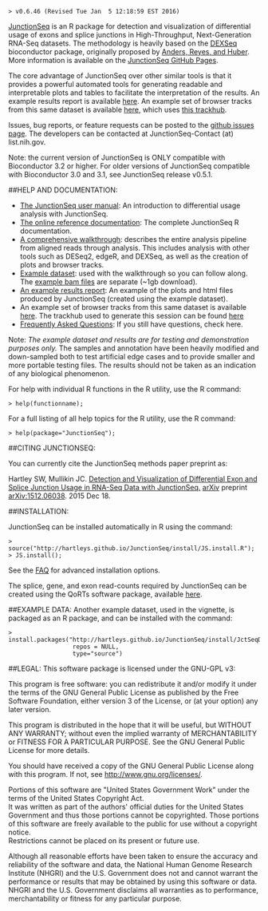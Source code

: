     > v0.6.46 (Revised Tue Jan  5 12:18:59 EST 2016)

[JunctionSeq](http://hartleys.github.io/JunctionSeq/) is an R package for detection and visualization of differential usage of 
exons and splice junctions in High-Throughput, Next-Generation RNA-Seq datasets. 
The methodology is heavily based on the [DEXSeq](http://www.bioconductor.org/packages/release/bioc/html/DEXSeq.html) 
bioconductor package, originally proposed by [Anders, Reyes, and Huber](http://www.ncbi.nlm.nih.gov/pubmed/22722343). More information
is available on the [JunctionSeq GitHub Pages](http://hartleys.github.io/JunctionSeq/).

The core advantage of JunctionSeq over other similar tools is that it provides a powerful automated tools for
generating readable and interpretable plots and tables to facilitate the interpretation of the results.
An example results report is available [here](https://dl.dropboxusercontent.com/u/103621176/pipelineWalkthrough/exampleResults/testForDU.html). 
An example set of browser tracks from this same dataset is available 
[here](https://genome.ucsc.edu/cgi-bin/hgTracks?hgS_doOtherUser=submit&hgS_otherUserName=stephen.hartley&hgS_otherUserSessionName=rn6_pipelineWalkthrough_finalTracks), which uses [this trackhub](https://dl.dropboxusercontent.com/u/103621176/pipelineWalkthrough/trackHub/index.html).

Issues, bug reports, or feature requests can be posted to the 
[github issues page](https://github.com/hartleys/JunctionSeq/issues).
The developers can be contacted at JunctionSeq-Contact (at) list.nih.gov.

Note: the current version of JunctionSeq is ONLY compatible with Bioconductor 3.2 or higher.
For older versions of JunctionSeq compatible with Bioconductor 3.0 and 3.1, see JunctionSeq release v0.5.1.

##HELP AND DOCUMENTATION:

* [The JunctionSeq user manual](doc/JunctionSeq.pdf): An introduction to differential usage analysis with JunctionSeq.
* [The online reference documentation](Rhtml/index.html): The complete JunctionSeq R documentation.
* [A comprehensive walkthrough](doc/example-walkthrough.pdf): describes the entire analysis pipeline from aligned reads through analysis. This includes analysis with other tools such as DESeq2, edgeR, and DEXSeq, as well as the creation of plots and browser tracks.
* [Example dataset](https://dl.dropboxusercontent.com/u/103621176/pipelineWalkthrough/QoRTsPipelineWalkthrough.zip): used with the walkthrough so you can follow along. The [example bam files](https://dl.dropboxusercontent.com/u/103621176/pipelineWalkthrough/bamfiles.zip) are separate (~1gb download).
* [An example results report](https://dl.dropboxusercontent.com/u/103621176/pipelineWalkthrough/exampleResults/testForDU.html): An example of the plots and html files produced by JunctionSeq (created using the example dataset).
* An example set of browser tracks from this same dataset is available 
[here](https://genome.ucsc.edu/cgi-bin/hgTracks?hgS_doOtherUser=submit&hgS_otherUserName=stephen.hartley&hgS_otherUserSessionName=rn6_pipelineWalkthrough_finalTracks). The trackhub used to generate this session can be found [here](https://dl.dropboxusercontent.com/u/103621176/pipelineWalkthrough/trackHub/index.html)
* [Frequently Asked Questions](faq.html): If you still have questions, check here.

Note: *The example dataset and results are for testing and demonstration purposes only.* The samples and annotation have been heavily modified and down-sampled 
both to test artificial edge cases and to provide smaller and more portable testing files. 
The results should not be taken as an indication of any biological phenomenon.

For help with individual R functions in the R utility, use the R 
command:

    > help(functionname);

For a full listing of all help topics for the R utility, use the R 
command: 

    > help(package="JunctionSeq");

##CITING JUNCTIONSEQ:

You can currently cite the JunctionSeq methods paper preprint as:

Hartley SW, Mullikin JC. [Detection and Visualization of Differential Exon and Splice Junction Usage in RNA-Seq Data with JunctionSeq.](http://arxiv.org/abs/1512.06038) [arXiv](http://arxiv.org) preprint [arXiv:1512.06038](http://arxiv.org/abs/1512.06038). 2015 Dec 18.

##INSTALLATION:

JunctionSeq can be installed automatically in R using the command:

    > source("http://hartleys.github.io/JunctionSeq/install/JS.install.R");
    > JS.install();

See the [FAQ](faq.html) for advanced installation options.

The splice, gene, and exon read-counts required by JunctionSeq can be created 
using the QoRTs software package, available [here](http://hartleys.github.io/QoRTs/index.html).

##EXAMPLE DATA:
Another example dataset, used in the vignette, is packaged as an R package, and can be installed with the command:
    
    > install.packages("http://hartleys.github.io/JunctionSeq/install/JctSeqData_LATEST.tar.gz", 
                      repos = NULL, 
                      type="source")

##LEGAL:
This software package is licensed under the GNU-GPL v3:

This program is free software: you can redistribute it and/or modify
it under the terms of the GNU General Public License as published by
the Free Software Foundation, either version 3 of the License, or
(at your option) any later version.

This program is distributed in the hope that it will be useful,
but WITHOUT ANY WARRANTY; without even the implied warranty of
MERCHANTABILITY or FITNESS FOR A PARTICULAR PURPOSE.  See the
GNU General Public License for more details.

You should have received a copy of the GNU General Public License
along with this program.  If not, see <http://www.gnu.org/licenses/>.

Portions of this software are "United States Government Work" 
under the terms of the United States Copyright Act.  
It was written as part of the authors' official duties for the 
United States Government and thus those portions cannot be 
copyrighted.  Those portions of this software are freely 
available to the public for use without a copyright notice.  
Restrictions cannot be placed on its present or future use.

Although all reasonable efforts have been taken to ensure the 
accuracy and reliability of the software and data, the National 
Human Genome Research Institute (NHGRI) and the U.S. Government 
does not and cannot warrant the performance or results that may 
be obtained by using this software or data.  NHGRI and the U.S. 
Government disclaims all warranties as to performance, 
merchantability or fitness for any particular purpose.

